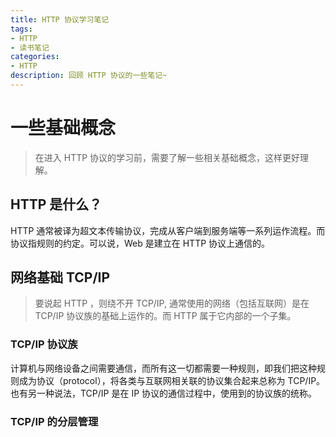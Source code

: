 ```yaml
---
title: HTTP 协议学习笔记
tags: 
- HTTP
- 读书笔记
categories:
- HTTP
description: 回顾 HTTP 协议的一些笔记~
---
```


# 一些基础概念
> 在进入 HTTP 协议的学习前，需要了解一些相关基础概念，这样更好理解。

## HTTP 是什么？
HTTP 通常被译为超文本传输协议，完成从客户端到服务端等一系列运作流程。而协议指规则的约定。可以说，Web 是建立在 HTTP 协议上通信的。

## 网络基础 TCP/IP

> 要说起 HTTP ，则绕不开 TCP/IP, 通常使用的网络（包括互联网）是在 TCP/IP 协议族的基础上运作的。而 HTTP 属于它内部的一个子集。

### TCP/IP 协议族

计算机与网络设备之间需要通信，而所有这一切都需要一种规则，即我们把这种规则成为协议（protocol），将各类与互联网相关联的协议集合起来总称为 TCP/IP。也有另一种说法，TCP/IP 是在 IP 协议的通信过程中，使用到的协议族的统称。 

### TCP/IP 的分层管理

